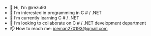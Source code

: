 - 👋 Hi, I’m @rezu93
- 👀 I’m interested in programming in C # / .NET
- 🌱 I’m currently learning C # / .NET
- 💞️ I’m looking to collaborate on C # / .NET development department
- 📫 How to reach me: iceman270193@gmail.com

<!---
rezu93/rezu93 is a ✨ special ✨ repository because its `README.md` (this file) appears on your GitHub profile.
You can click the Preview link to take a look at your changes.
--->
